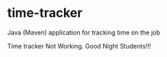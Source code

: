 # time-tracker
Java (Maven) application for tracking time on the job

Time tracker
Not Working.
Good Night Students!!!
